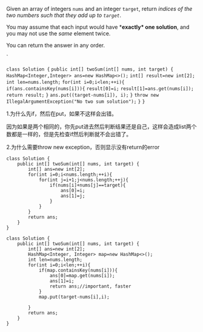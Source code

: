 Given an array of integers `nums` and an integer `target`, return *indices of the two numbers such that they add up to `target`*.

You may assume that each input would have ***exactly\* one solution**, and you may not use the *same* element twice.

You can return the answer in any order.

`

`class Solution {`
    `public int[] twoSum(int[] nums, int target) {`
        `HashMap<Integer,Integer> ans=new HashMap<>();`
        `int[] result=new int[2];`
        `int len=nums.length;`
        `for(int i=0;i<len;++i){`
            `if(ans.containsKey(nums[i])){`
                `result[0]=i;`
                `result[1]=ans.get(nums[i]);`
                `return result;`
            `}`
            `ans.put((target-nums[i]), i);` 
        `}`
        `throw new IllegalArgumentException("No two sum solution");`
    `}`
`}`

1.为什么先if，然后在put，如果不这样会出错。

因为如果是两个相同的，你先put进去然后判断结果还是自己，这样会造成list两个数都是一样的，但是先检查if然后判断就不会出错了。



2.为什么需要throw new exception，否则显示没有return的error



```
class Solution {
    public int[] twoSum(int[] nums, int target) {
        int[] ans=new int[2];
        for(int i=0;i<nums.length;++i){
            for(int j=i+1;j<nums.length;++j){
                if(nums[i]+nums[j]==target){
                    ans[0]=i;
                    ans[1]=j;  
                }     
            }
        }
        return ans;
    }
}
```



```
class Solution {
    public int[] twoSum(int[] nums, int target) {
        int[] ans=new int[2];
        HashMap<Integer, Integer> map=new HashMap<>();
        int len=nums.length;
        for(int i=0;i<len;++i){
            if(map.containsKey(nums[i])){
                ans[0]=map.get(nums[i]);
                ans[1]=i;
                return ans;//important, faster
            }
            map.put(target-nums[i],i);
            
        }
        return ans;
    }
}
```

